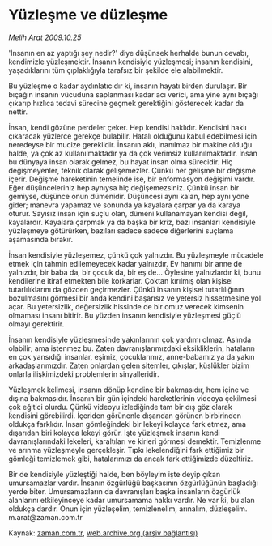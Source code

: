 # Yüzleşme ve düzleşme

*Melih Arat 2009.10.25*

<tr><td class="metin" colspan="2" style="padding-top: 20px; padding-left: 5px; ">'İnsanın en az yaptığı şey nedir?' diye düşünsek herhalde bunun cevabı, kendimizle yüzleşmektir. İnsanın kendisiyle yüzleşmesi; insanın kendisini, yaşadıklarını tüm çıplaklığıyla tarafsız bir şekilde ele alabilmektir.</td></tr><tr><td class="metin" colspan="2" style="padding-top: 20px; padding-left: 5px; "><p> Bu yüzleşme o kadar aydınlatıcıdır ki, insanın hayatı birden durulaşır. Bir bıçağın insanın vücuduna saplanması kadar acı verici, ama yine aynı bıçağı çıkarıp hızlıca tedavi sürecine geçmek gerektiğini gösterecek kadar da nettir.
<p> İnsan, kendi gözüne perdeler çeker. Hep kendisi haklıdır. Kendisini haklı çıkaracak yüzlerce gerekçe bulabilir. Hatalı olduğunu kabul edebilmesi için neredeyse bir mucize gereklidir. İnsanın aklı, inanılmaz bir makine olduğu halde, ya çok az kullanılmaktadır ya da çok verimsiz kullanılmaktadır. İnsan bu dünyaya insan olarak gelmez, bu hayat insan olma sürecidir. Hiç değişmeyenler, teknik olarak gelişemezler. Çünkü her gelişme bir değişme içerir. Değişme hareketinin temelinde ise, bir enformasyon değişimi vardır. Eğer düşünceleriniz hep aynıysa hiç değişemezsiniz. Çünkü insan bir gemiyse, düşünce onun dümenidir. Düşüncesi aynı kalan, hep aynı yöne gider; manevra yapamaz ve sonunda ya kayalara çarpar ya da karaya oturur. Sayısız insan için suçlu olan, dümeni kullanamayan kendisi değil, kayalardır. Kayalara çarpmak ya da başka bir kriz, bazı insanları kendisiyle yüzleşmeye götürürken, bazıları sadece sadece diğerlerini suçlama aşamasında bırakır.
<p> İnsan kendisiyle yüzleşemez, çünkü çok yalnızdır. Bu yüzleşmeyle mücadele etmek için tahmin edilemeyecek kadar yalnızdır. Ev hanımı bir anne de yalnızdır, bir baba da, bir çocuk da, bir eş de... Öylesine yalnızlardır ki, bunu kendilerine itiraf etmekten bile korkarlar. Çoktan kırılmış olan kişisel tutarlılıklarını da gözden geçirmezler. Çünkü insanın kişisel tutarlılığının bozulmasını görmesi bir anda kendini başarısız ve yetersiz hissetmesine yol açar. Bu yetersizlik, değersizlik hissinde de bir omuz verecek kimsenin olmaması insanı bitirir. Bu yüzden insanın kendisiyle yüzleşmesi güçlü olmayı gerektirir.
<p> İnsanın kendisiyle yüzleşmesinde yakınlarının çok yardımı olmaz. Aslında olabilir; ama istenmez bu. Zaten davranışlarımızdaki eksikliklerin, hataların en çok yansıdığı insanlar, eşimiz, çocuklarımız, anne-babamız ya da yakın arkadaşlarımızdır. Zaten onlardan gelen sitemler, çıkışlar, küslükler bizim onlarla ilişkimizdeki problemlerin sinyalleridir.
<p> Yüzleşmek kelimesi, insanın dönüp kendine bir bakmasıdır, hem içine ve dışına bakmasıdır. İnsanın bir gün içindeki hareketlerinin videoya çekilmesi çok eğitici olurdu. Çünkü videoyu izlediğinde tam bir dış göz olarak kendisini görebilirdi. İçeriden görünenle dışarıdan görünen birbirinden oldukça farklıdır. İnsan gömleğindeki bir lekeyi kolayca fark etmez, ama dışarıdan biri kolayca lekeyi görür. İşte yüzleşmek insanın kendi davranışlarındaki lekeleri, karaltıları ve kirleri görmesi demektir. Temizlenme ve arınma yüzleşmeyle gerçekleşir. Tıpkı lekelendiğini fark ettiğimiz bir gömleği temizlemek gibi, hatalarımızı da ancak fark ettiğimizde düzeltiriz.
<p> Bir de kendisiyle yüzleştiği halde, ben böyleyim işte deyip çıkan umursamazlar vardır. İnsanın özgürlüğü başkasının özgürlüğünün başladığı yerde biter. Umursamazların da davranışları başka insanların özgürlük alanlarını etkileyinceye kadar umursamama hakkı vardır. Ne var ki, bu alan oldukça dardır. Onun için yüzleşelim, temizlenelim, arınalım, düzleşelim. m.arat@zaman.com.tr<br/></p></p></p></p></p></p></td></tr>

Kaynak: [zaman.com.tr](http://zaman.com.tr/yazar.do?yazino=907520), [web.archive.org (arşiv bağlantısı)](http://web.archive.org/web/20091113024359/http://zaman.com.tr:80/yazar.do?yazino=907520)
